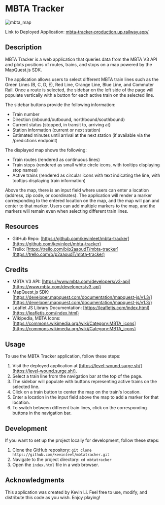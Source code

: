 # MBTA Tracker

![mbta_map](https://github.com/kevinleet/mbtatracker/blob/main/images/mbta_map.png?raw=true)

Link to Deployed Application: [mbta-tracker-production.up.railway.app/](https://mbta-tracker-production.up.railway.app/)

## Description

MBTA Tracker is a web application that queries data from the MBTA V3 API and plots positions of routes, trains, and stops on a map powered by the MapQuest.js SDK.

The application allows users to select different MBTA train lines such as the Green Lines (B, C, D, E), Red Line, Orange Line, Blue Line, and Commuter Rail. Once a route is selected, the sidebar on the left side of the page will populate vertically with a button for each active train on the selected line.

The sidebar buttons provide the following information:

- Train number
- Direction (inbound/outbound, northbound/southbound)
- Current status (stopped, in transit to, arriving at)
- Station information (current or next station)
- Estimated minutes until arrival at the next station (if available via the /predictions endpoint)

The displayed map shows the following:

- Train routes (rendered as continuous lines)
- Train stops (rendered as small white circle icons, with tooltips displaying stop names)
- Active trains (rendered as circular icons with text indicating the line, with tooltips displaying train information)

Above the map, there is an input field where users can enter a location (address, zip code, or coordinates). The application will render a marker corresponding to the entered location on the map, and the map will pan and center to that marker. Users can add multiple markers to the map, and the markers will remain even when selecting different train lines.

## Resources

- GitHub Repo: [https://github.com/kevinleet/mbta-tracker](https://github.com/kevinleet/mbta-tracker)
- Trello: [https://trello.com/b/p2aaoudT/mbta-tracker](https://trello.com/b/p2aaoudT/mbta-tracker)

## Credits

- MBTA V3 API: [https://www.mbta.com/developers/v3-api](https://www.mbta.com/developers/v3-api)
- MapQuest.js SDK: [https://developer.mapquest.com/documentation/mapquest-js/v1.3/](https://developer.mapquest.com/documentation/mapquest-js/v1.3/)
- Leaflet JS Library Documentation: [https://leafletjs.com/index.html](https://leafletjs.com/index.html)
- Wikipedia, MBTA Icons: [https://commons.wikimedia.org/wiki/Category:MBTA_icons](https://commons.wikimedia.org/wiki/Category:MBTA_icons)

## Usage

To use the MBTA Tracker application, follow these steps:

1. Visit the deployed application at [https://level-wound.surge.sh/](https://level-wound.surge.sh/).
2. Select a train line from the navigation bar at the top of the page.
3. The sidebar will populate with buttons representing active trains on the selected line.
4. Click on a train button to center the map on the train's location.
5. Enter a location in the input field above the map to add a marker for that location.
6. To switch between different train lines, click on the corresponding buttons in the navigation bar.

## Development

If you want to set up the project locally for development, follow these steps:

1. Clone the GitHub repository: `git clone https://github.com/kevinleet/mbtatracker.git`
2. Navigate to the project directory: `cd mbtatracker`
3. Open the `index.html` file in a web browser.

## Acknowledgments

This application was created by Kevin Li. Feel free to use, modify, and distribute this code as you wish. Enjoy playing!
